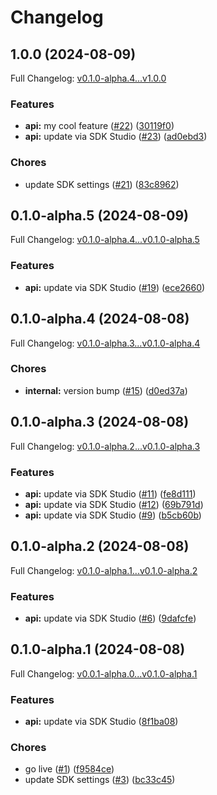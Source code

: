# Changelog

## 1.0.0 (2024-08-09)

Full Changelog: [v0.1.0-alpha.4...v1.0.0](https://github.com/squack-io/flux-node/compare/v0.1.0-alpha.4...v1.0.0)

### Features

* **api:** my cool feature ([#22](https://github.com/squack-io/flux-node/issues/22)) ([30119f0](https://github.com/squack-io/flux-node/commit/30119f06b3b3681823cc0b80f2d9c3439b0dbcaf))
* **api:** update via SDK Studio ([#23](https://github.com/squack-io/flux-node/issues/23)) ([ad0ebd3](https://github.com/squack-io/flux-node/commit/ad0ebd3d2d288e6be7a30ce5432afe1bb8a9b272))


### Chores

* update SDK settings ([#21](https://github.com/squack-io/flux-node/issues/21)) ([83c8962](https://github.com/squack-io/flux-node/commit/83c896204cb051a40a8e1cba4f9b918793141b09))

## 0.1.0-alpha.5 (2024-08-09)

Full Changelog: [v0.1.0-alpha.4...v0.1.0-alpha.5](https://github.com/squack-io/flux-node/compare/v0.1.0-alpha.4...v0.1.0-alpha.5)

### Features

* **api:** update via SDK Studio ([#19](https://github.com/squack-io/flux-node/issues/19)) ([ece2660](https://github.com/squack-io/flux-node/commit/ece26609574ecf545ff0561571b5dc777e3160c1))

## 0.1.0-alpha.4 (2024-08-08)

Full Changelog: [v0.1.0-alpha.3...v0.1.0-alpha.4](https://github.com/squack-io/flux-node/compare/v0.1.0-alpha.3...v0.1.0-alpha.4)

### Chores

* **internal:** version bump ([#15](https://github.com/squack-io/flux-node/issues/15)) ([d0ed37a](https://github.com/squack-io/flux-node/commit/d0ed37ab95fa80af6316b33b04d72e827977f719))

## 0.1.0-alpha.3 (2024-08-08)

Full Changelog: [v0.1.0-alpha.2...v0.1.0-alpha.3](https://github.com/squack-io/flux-node/compare/v0.1.0-alpha.2...v0.1.0-alpha.3)

### Features

* **api:** update via SDK Studio ([#11](https://github.com/squack-io/flux-node/issues/11)) ([fe8d111](https://github.com/squack-io/flux-node/commit/fe8d111e541a89c74739d140c31b2ee89d245563))
* **api:** update via SDK Studio ([#12](https://github.com/squack-io/flux-node/issues/12)) ([69b791d](https://github.com/squack-io/flux-node/commit/69b791d6cf202aa9f664aee4a699a315c25ceb41))
* **api:** update via SDK Studio ([#9](https://github.com/squack-io/flux-node/issues/9)) ([b5cb60b](https://github.com/squack-io/flux-node/commit/b5cb60b35332ec145a7aff30130fccace982f93f))

## 0.1.0-alpha.2 (2024-08-08)

Full Changelog: [v0.1.0-alpha.1...v0.1.0-alpha.2](https://github.com/squack-io/flux-node/compare/v0.1.0-alpha.1...v0.1.0-alpha.2)

### Features

* **api:** update via SDK Studio ([#6](https://github.com/squack-io/flux-node/issues/6)) ([9dafcfe](https://github.com/squack-io/flux-node/commit/9dafcfea911d7ff45c016b14a69bc882960f371d))

## 0.1.0-alpha.1 (2024-08-08)

Full Changelog: [v0.0.1-alpha.0...v0.1.0-alpha.1](https://github.com/squack-io/flux-node/compare/v0.0.1-alpha.0...v0.1.0-alpha.1)

### Features

* **api:** update via SDK Studio ([8f1ba08](https://github.com/squack-io/flux-node/commit/8f1ba08db29a70bff148967e03cf4ef089ee8fb2))


### Chores

* go live ([#1](https://github.com/squack-io/flux-node/issues/1)) ([f9584ce](https://github.com/squack-io/flux-node/commit/f9584ce08847650cc62d7a5ee720028bffaa9fdd))
* update SDK settings ([#3](https://github.com/squack-io/flux-node/issues/3)) ([bc33c45](https://github.com/squack-io/flux-node/commit/bc33c454345e832846c0e8b73f4725fa50b16da0))
